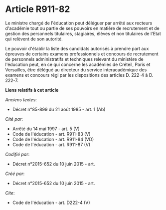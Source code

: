 # Article R911-82

Le ministre chargé de l'éducation peut déléguer par arrêté aux recteurs d'académie tout ou partie de ses pouvoirs en matière
de recrutement et de gestion des personnels titulaires, stagiaires, élèves et non titulaires de l'Etat qui relèvent de son
autorité. 

Le pouvoir d'établir la liste des candidats autorisés à prendre part aux épreuves de certains examens professionnels et
concours de recrutement de personnels administratifs et techniques relevant du ministère de l'éducation peut, en ce qui
concerne les académies de Créteil, Paris et Versailles, être délégué au directeur du service interacadémique des examens et
concours régi par les dispositions des articles D. 222-4 à D. 222-7.

**Liens relatifs à cet article**

_Anciens textes_:

  - Décret n°85-899 du 21 août 1985 - art. 1 (Ab)

_Cité par_:

  - Arrêté du 14 mai 1997 - art. 5 (V)
  - Code de l'éducation - art. R911-83 (V)
  - Code de l'éducation - art. R911-84 (VD)
  - Code de l'éducation - art. R911-87 (V)

_Codifié par_:

  - Décret n°2015-652 du 10 juin 2015 - art.

_Créé par_:

  - Décret n°2015-652 du 10 juin 2015 - art.

_Cite_:

  - Code de l'éducation - art. D222-4 (V)
